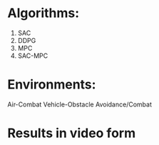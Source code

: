# Algorithms:
1. SAC 
2. DDPG
3. MPC
4. SAC-MPC

    
# Environments:
Air-Combat
Vehicle-Obstacle Avoidance/Combat


# Results in video form

